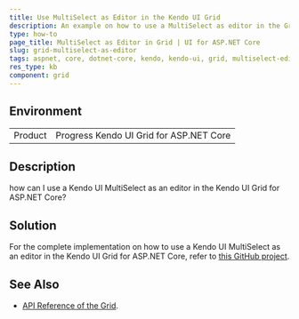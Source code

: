 ```yaml
---
title: Use MultiSelect as Editor in the Kendo UI Grid
description: An example on how to use a MultiSelect as editor in the Grid.
type: how-to
page_title: MultiSelect as Editor in Grid | UI for ASP.NET Core
slug: grid-multiselect-as-editor
tags: aspnet, core, dotnet-core, kendo, kendo-ui, grid, multiselect-editor, multiselect
res_type: kb
component: grid
---
```


## Environment

<table>
 <tr>
  <td>Product</td>
  <td>Progress Kendo UI Grid for ASP.NET Core</td>
 </tr>
</table>

## Description

how can I use a Kendo UI MultiSelect as an editor in the Kendo UI Grid for ASP.NET Core?

## Solution

For the complete implementation on how to use a Kendo UI MultiSelect as an editor in the Kendo UI Grid for ASP.NET Core, refer to [this GitHub project](https://github.com/telerik/aspnet-core-examples/tree/master/grid/multiselect-as-editor).

## See Also

* [API Reference of the Grid](https://docs.telerik.com/kendo-ui/api/javascript/ui/grid).
